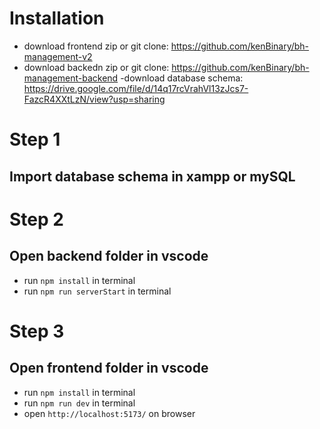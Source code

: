 # Installation
- download frontend zip or git clone: https://github.com/kenBinary/bh-management-v2
- download backedn zip or git clone: https://github.com/kenBinary/bh-management-backend
-download database schema: https://drive.google.com/file/d/14q17rcVrahVl13zJcs7-FazcR4XXtLzN/view?usp=sharing

# Step 1
## Import database schema in xampp or mySQL

# Step 2
## Open backend folder in vscode
- run `npm install` in terminal
- run `npm run serverStart` in terminal

# Step 3
## Open frontend folder in vscode
- run `npm install` in terminal
- run `npm run dev` in terminal
- open `http://localhost:5173/` on browser

